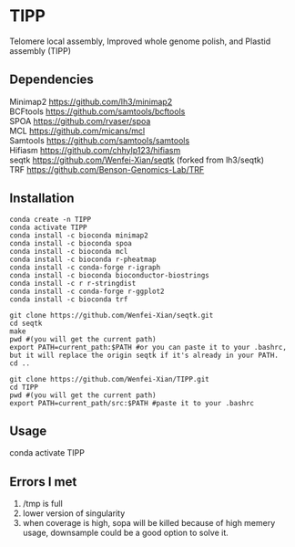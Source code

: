 # TIPP
Telomere local assembly, Improved whole genome polish, and Plastid assembly (TIPP)

## Dependencies
Minimap2 https://github.com/lh3/minimap2   
BCFtools https://github.com/samtools/bcftools   
SPOA https://github.com/rvaser/spoa    
MCL https://github.com/micans/mcl   
Samtools https://github.com/samtools/samtools   
Hifiasm https://github.com/chhylp123/hifiasm  
seqtk https://github.com/Wenfei-Xian/seqtk (forked from lh3/seqtk)  
TRF https://github.com/Benson-Genomics-Lab/TRF

## Installation
```
conda create -n TIPP
conda activate TIPP
conda install -c bioconda minimap2
conda install -c bioconda spoa
conda install -c bioconda mcl
conda install -c bioconda r-pheatmap
conda install -c conda-forge r-igraph
conda install -c bioconda bioconductor-biostrings
conda install -c r r-stringdist
conda install -c conda-forge r-ggplot2
conda install -c bioconda trf

git clone https://github.com/Wenfei-Xian/seqtk.git
cd seqtk
make
pwd #(you will get the current path)
export PATH=current_path:$PATH #or you can paste it to your .bashrc, but it will replace the origin seqtk if it's already in your PATH.
cd ..

git clone https://github.com/Wenfei-Xian/TIPP.git
cd TIPP
pwd #(you will get the current path)
export PATH=current_path/src:$PATH #paste it to your .bashrc
```

## Usage   
conda activate TIPP


## Errors I met
1) /tmp is full   
2) lower version of singularity
3) when coverage is high, sopa will be killed because of high memery usage, downsample could be a good option to solve it.
